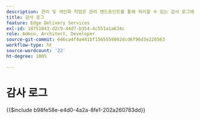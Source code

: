 ```yaml
---
description: 관리 및 색인화 작업은 관리 엔드포인트를 통해 쿼리할 수 있는 감사 로그에 기록됩니다.
title: 감사 로그
feature: Edge Delivery Services
exl-id: 18751843-d2c9-44d7-b354-4c551a1a634c
role: Admin, Architect, Developer
source-git-commit: 646ca4f4a441bf1565558002dcd6f96d3e228563
workflow-type: ht
source-wordcount: '22'
ht-degree: 100%

---
```


# 감사 로그

{{$include b98fe58e-e4d0-4a2a-8fe1-202a260783dd}}
